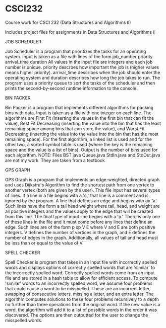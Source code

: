 # CSCI232
Course work for CSCI 232 (Data Structures and Algorithms II)

Includes project files for assignments in Data Structures and Algorithms II


JOB SCHEDULER

Job Scheduler is a program that prioritizes the tasks for an operating system. Input is taken as a file with lines of the form
job_number priority arrival_time duration
All values in the input file are integers and each job number is unique. priority descrbes how important the job is (higher values means higher priority). arrival_time describes when the job should enter the operating system and duration describes how long the job takes to run. The program uses a priority queue to sort the tasks of the scheduler and then prints the second-by-second runtime information to the console.


BIN PACKER

Bin Packer is a program that implements different algorithms for packing bins with data. Input is taken as a file with one integer on each line. The algorithms are First Fit (inserting the values in the first bin that can fit the value), Best Fit Decreasing (inserting the value into the bin that has the least remaining space among bins that can store the value), and Worst Fit Decreasing (inserting the value into the value into the bin that has the most remaining space). For the first algorithm, a linked list is used and for the other two, a sorted symbol table is used (where the key is the remaining space and the value is a list of bins). Output is the number of bins used for each algorithm.
NOTE: Files BST.java Queue.java StdIn.java and StdOut.java are not my work. They are taken from a textbook


GPS GRAPH

GPS Graph is a program that implements an edge-weighted, directed graph and uses Dijkstra's Algorithm to find the shortest path from one vertex to another vertex (both are given by the user). This file input has several types of lines. If a line in a file begins with a 'c,' that line is a comment and is ignored by the program. A line that defines an edge and begins with an 'a.' Such lines have the form
a tail head weight
where tail, head, and weight are all positive integers and the values apply to the edge that will be created from this line. The final type of input line begins with a 'p.' There is only one of these lines in the file and it must come before any lines that define an edge. Such lines are of the form
p sp V E
where V and E are both positive integers. V defines the number of vertices in the graph, and E defines the number of edges in the graph. Additionally, all values of tail and head must be less than or equal to the value of V.

SPELL CHECKER

Spell Checker is program that takes in an input file with incorrectly spelled words and displays options of correctly spelled words that are 'similar' to the incorrectly spelled word.
Correctly spelled words come from an input file and are stored in a hash table to allow for efficient access.
To compute 'similar' words to an incorrectly spelled word, we assume four problems that could cause a word to be misspelled. These are an incorrect letter, swapping of consecutive letters, missing a letter, and an extra letter.
The algorithm computes solutions to these four problems recursively to a depth no further than three operations from the original word. If the new value is a word, the algorithm will add it to a list of possible words in the order it was discovered. The options are then outputted for the user to change the misspelled words.
